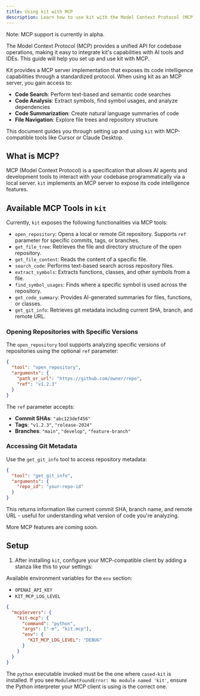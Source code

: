 ```yaml
---
title: Using kit with MCP
description: Learn how to use kit with the Model Context Protocol (MCP) for AI-powered code understanding
---
```


Note: MCP support is currently in alpha.

The Model Context Protocol (MCP) provides a unified API for codebase operations, making it easy to integrate kit's capabilities with AI tools and IDEs. This guide will help you set up and use kit with MCP.

Kit provides a MCP server implementation that exposes its code intelligence capabilities through a standardized protocol. When using kit as an MCP server, you gain access to:

- **Code Search**: Perform text-based and semantic code searches
- **Code Analysis**: Extract symbols, find symbol usages, and analyze dependencies
- **Code Summarization**: Create natural language summaries of code
- **File Navigation**: Explore file trees and repository structure

This document guides you through setting up and using `kit` with MCP-compatible tools like Cursor or Claude Desktop.

## What is MCP?

MCP (Model Context Protocol) is a specification that allows AI agents and development tools to interact with your codebase programmatically via a local server. `kit` implements an MCP server to expose its code intelligence features.

## Available MCP Tools in `kit`

Currently, `kit` exposes the following functionalities via MCP tools:

*   `open_repository`: Opens a local or remote Git repository. Supports `ref` parameter for specific commits, tags, or branches.
*   `get_file_tree`: Retrieves the file and directory structure of the open repository.
*   `get_file_content`: Reads the content of a specific file.
*   `search_code`: Performs text-based search across repository files.
*   `extract_symbols`: Extracts functions, classes, and other symbols from a file.
*   `find_symbol_usages`: Finds where a specific symbol is used across the repository.
*   `get_code_summary`: Provides AI-generated summaries for files, functions, or classes.
*   `get_git_info`: Retrieves git metadata including current SHA, branch, and remote URL.

### Opening Repositories with Specific Versions

The `open_repository` tool supports analyzing specific versions of repositories using the optional `ref` parameter:

```json
{
  "tool": "open_repository",
  "arguments": {
    "path_or_url": "https://github.com/owner/repo",
    "ref": "v1.2.3"
  }
}
```

The `ref` parameter accepts:
- **Commit SHAs**: `"abc123def456"`
- **Tags**: `"v1.2.3"`, `"release-2024"`
- **Branches**: `"main"`, `"develop"`, `"feature-branch"`

### Accessing Git Metadata

Use the `get_git_info` tool to access repository metadata:

```json
{
  "tool": "get_git_info",
  "arguments": {
    "repo_id": "your-repo-id"
  }
}
```

This returns information like current commit SHA, branch name, and remote URL - useful for understanding what version of code you're analyzing.

More MCP features are coming soon.

## Setup

1. After installing `kit`, configure your MCP-compatible client by adding a stanza like this to your settings:

Available environment variables for the `env` section:
- `OPENAI_API_KEY`
- `KIT_MCP_LOG_LEVEL`

```json
{
  "mcpServers": {
    "kit-mcp": {
      "command": "python",
      "args": ["-m", "kit.mcp"],
      "env": {
        "KIT_MCP_LOG_LEVEL": "DEBUG"
      }
    }
  }
}
```

The `python` executable invoked must be the one where `cased-kit` is installed.
If you see `ModuleNotFoundError: No module named 'kit'`, ensure the Python
interpreter your MCP client is using is the correct one.